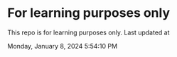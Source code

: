 # For learning purposes only
This repo is for learning purposes only.
Last updated at

Monday, January 8, 2024 5:54:10 PM

